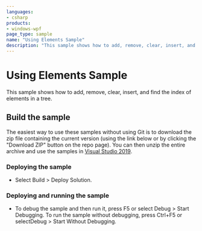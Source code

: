 ```yaml
---
languages:
- csharp
products:
- windows-wpf
page_type: sample
name: "Using Elements Sample"        
description: "This sample shows how to add, remove, clear, insert, and find the index of elements in a tree."
---
```


# Using Elements Sample
This sample shows how to add, remove, clear, insert, and find the index of elements in a tree.

## Build the sample
The easiest way to use these samples without using Git is to download the zip file containing the current version (using the link below or by clicking the "Download ZIP" button on the repo page). You can then unzip the entire archive and use the samples in [Visual Studio 2019](https://www.visualstudio.com/wpf-vs).

### Deploying the sample
- Select Build > Deploy Solution. 

### Deploying and running the sample
- To debug the sample and then run it, press F5 or select Debug >  Start Debugging. To run the sample without debugging, press Ctrl+F5 or selectDebug > Start Without Debugging. 


